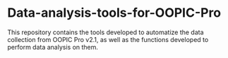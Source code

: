 # Data-analysis-tools-for-OOPIC-Pro
This repository contains the tools developed to automatize the data collection from  OOPIC Pro v2.1, as well as the functions developed to perform data analysis on them.
